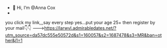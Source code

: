 - 👋 Hi, I’m @Anna Cox
- 
you click my link,,,say every step yes...put your age 25+ then register by your mail👇👇
--->https://larwvl.admirabledates.net/?utm_source=da57dc555e50572d&s1=160057&s2=1687478&s3=MR&ban=other&j1=1
